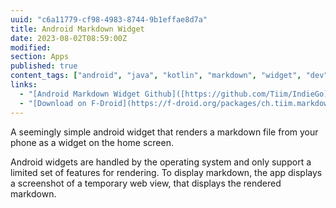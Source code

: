 ```yaml
---
uuid: "c6a11779-cf98-4983-8744-9b1effae8d7a"
title: Android Markdown Widget
date: 2023-08-02T08:59:00Z
modified:
section: Apps
published: true
content_tags: ["android", "java", "kotlin", "markdown", "widget", "dev"]
links:
  - "[Android Markdown Widget Github]([https://github.com/Tiim/IndieGo](https://github.com/Tiim/Android-Markdown-Widget))"
  - "[Download on F-Droid](https://f-droid.org/packages/ch.tiim.markdown_widget/)"
---
```


A seemingly simple android widget that renders a markdown file from your phone as a widget on the home screen.

Android widgets are handled by the operating system and only support a limited set of features for rendering.
To display markdown, the app displays a screenshot of a temporary web view, that displays the rendered markdown.
